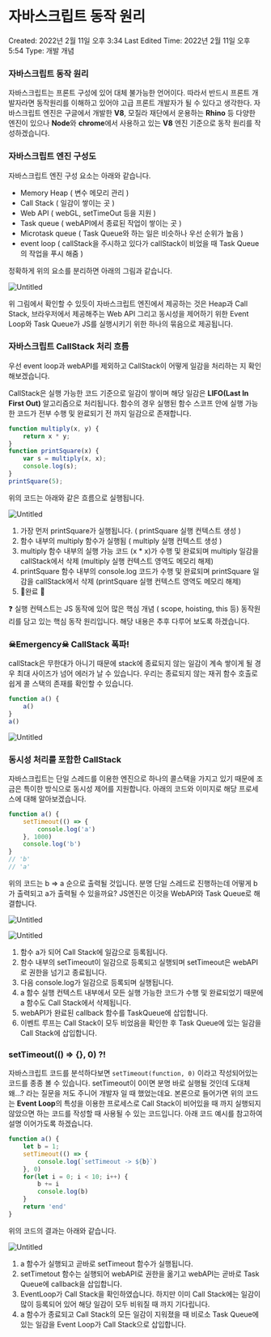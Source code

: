 # 자바스크립트 동작 원리

Created: 2022년 2월 11일 오후 3:34
Last Edited Time: 2022년 2월 11일 오후 5:54
Type: 개발 개념

### 자바스크립트 동작 원리

자바스크립트는 프론트 구성에 있어 대체 불가능한 언어이다. 따라서 반드시 프론트 개발자라면 동작원리를 이해하고 있어야 고급 프론트 개발자가 될 수 있다고 생각한다. 자바스크립트 엔진은 구글에서 개발한 **V8**, 모질라 재단에서 운용하는 **Rhino** 등 다양한 엔진이 있으나 **Node**와 **chrome**에서 사용하고 있는 **V8** 엔진 기준으로 동작 원리를 작성하겠습니다.

### 자바스크립트 엔진 구성도

자바스크립트 엔진 구성 요소는 아래와 같습니다.

- Memory Heap ( 변수 메모리 관리 )
- Call Stack ( 일감이 쌓이는 곳 )
- Web API ( webGL, setTimeOut 등을  지원 )
- Task queue ( webAPI에서 종료된 작업이 쌓이는 곳 )
- Microtask queue ( Task Queue와 하는 일은 비슷하나 우선 순위가 높음 )
- event loop ( callStack을 주시하고 있다가 callStack이 비었을 때 Task Queue의 작업을 푸시 해줌 )

정확하게 위의 요소를 분리하면 아래의 그림과 같습니다.

![Untitled](./assets/Untitled.png)

위 그림에서 확인할 수 있듯이 자바스크립트 엔진에서 제공하는 것은 Heap과 Call Stack, 브라우저에서 제공해주는 Web API 그리고 동시성을 제어하기 위한 Event Loop와 Task Queue가 JS를 실행시키기 위한 하나의 묶음으로 제공됩니다.

### 자바스크립트 CallStack 처리 흐름

우선 event loop과 webAPI를 제외하고 CallStack이 어떻게 일감을 처리하는 지 확인해보겠습니다.

CallStack은 실행 가능한 코드 기준으로 일감이 쌓이며 해당 일감은 **LIFO(Last In First Out)** 알고리즘으로 처리됩니다. 함수의 경우 실행된 함수 스코프 안에 실행 가능한 코드가 전부 수행 및 완료되기 전 까지 일감으로 존재합니다.

```jsx
function multiply(x, y) {
    return x * y;
}
function printSquare(x) {
    var s = multiply(x, x);
    console.log(s);
}
printSquare(5);
```

위의 코드는 아래와 같은 흐름으로 실행됩니다.

![Untitled](./assets/Untitled%201.png)

1. 가장 먼저 printSquare가 실행됩니다. ( printSquare 실행 컨텍스트 생성 )
2. 함수 내부의 multiply 함수가 실행됨 ( multiply 실행 컨텍스트 생성 )
3. multiply 함수 내부의 실행 가능 코드 (x * x)가 수행 및 완료되며 multiply 일감을 callStack에서 삭제 (multiply 실행 컨텍스트 영역도 메모리 해제)
4. printSquare 함수 내부의 console.log 코드가 수행 및 완료되며 printSquare 일감을 callStack에서 삭제 (printSquare 실행 컨텍스트 영역도 메모리 해제)
5. 🎇완료 🎇

<aside>
❓ 실행 컨텍스트는 JS 동작에 있어 많은 핵심 개념 ( scope, hoisting, this 등) 동작원리를 담고 있는 핵심 동작 원리입니다. 해당 내용은 추후 다루어 보도록 하겠습니다.

</aside>

### ☠Emergency☠ CallStack 폭파!

callStack은 무한대가 아니기 때문에 stack에 종료되지 않는 일감이 계속 쌓이게 될 경우 최대 사이즈가 넘어 에러가 날 수 있습니다. 우리는 종료되지 않는 재귀 함수 호출로 쉽게 콜 스택의 존재를 확인할 수 있습니다.

```jsx
function a() {
    a()
}
a()
```

![Untitled](./assets/Untitled%202.png)

### 동시성 처리를 포함한 CallStack

자바스크립트는 단일 스레드를 이용한 엔진으로 하나의 콜스택을 가지고 있기 때문에 조금은 특이한 방식으로 동시성 제어를 지원합니다. 아래의 코드와 이미지로 해당 프로세스에 대해 알아보겠습니다.

```jsx
function a() {
	setTimeout(() => {
		console.log('a')
	}, 1000)
	console.log('b')
}
// 'b'
// 'a'
```

위의 코드는 b ⇒ a 순으로 출력될 것입니다.  분명 단일 스레드로 진행하는데 어떻게 b가 출력되고 a가 출력될 수 있을까요? JS엔진은 이것을 WebAPI와 Task Queue로 해결합니다.

![Untitled](./assets/Untitled%203.png)

![Untitled](./assets/Untitled%204.png)

1. 함수 a가 되어 Call Stack에 일감으로 등록됩니다.
2. 함수 내부의 setTimeout이 일감으로 등록되고 실행되며 setTimeout은 webAPI로 권한을 넘기고 종료됩니다.
3. 다음 console.log가 일감으로 등록되며 실행됩니다.
4. a 함수 실행 컨텍스트 내부에서 모든 실행 가능한 코드가 수행 및 완료되었기 때문에 a 함수도 Call Stack에서 삭제됩니다.
5. webAPI가 완료된 callback 함수를 TaskQueue에 삽입합니다.
6. 이벤트 루프는 Call Stack이 모두 비었음을 확인한 후 Task Queue에 있는 일감을 Call Stack에 삽입합니다.

### setTimeout(() ⇒ {}, 0) ?!

자바스크립트 코드를 분석하다보면 `setTimeout(function, 0)` 이라고 작성되어있는 코드를 종종 볼 수 있습니다. setTimeout이 0이면 분명 바로 실행될 것인데 도대체 왜...? 라는 질문을 저도 주니어 개발자 일 때 했었는데요. 본론으로 들어가면 위의 코드는 **Event Loop**의 특성을 이용한 프로세스로 Call Stack이 비어있을 때 까지 실행되지 않았으면 하는 코드를 작성할 때 사용될 수 있는 코드입니다. 아래 코드 예시를 참고하여 설명 이어가도록 하겠습니다.

```jsx
function a() {
    let b = 1;
	setTimeout(() => {
		console.log(`setTimeout -> ${b}`)
	}, 0)
	for(let i = 0; i < 10; i++) {
        b += i
        console.log(b)
    }
    return 'end'
}
```

위의 코드의 결과는 아래와 같습니다.

![Untitled](./assets/Untitled%205.png)

1. a 함수가 실행되고 곧바로 setTimeout 함수가 실행됩니다. 
2. setTimetout 함수는 실행되어 webAPI로 권한을 옮기고 webAPI는 곧바로 Task Queue에 callback을 삽입합니다.
3. EventLoop가 Call Stack을 확인하였습니다. 하지만 이미 Call Stack에는 일감이 많이 등록되어 있어 해당 일감이 모두 비워질 때 까지 기다립니다.
4. a 함수가 종료되고 Call Stack의 모든 일감이 지워졌을 때 비로소 Task Queue에 있는 일감을 Event Loop가 Call Stack으로 삽입합니다.


